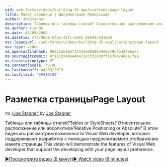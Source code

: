 ```yaml
---
uid: web-forms/videos/building-35-applications/page-layout
title: Макет страницы | Документация Майкрософт
author: JoeStagner
description: Таблицы или таблицы стилей? Относительное расположение или абсолютное? В этом видео будет продемонстрировать возможности Visual Web developer, которая поддерживает разработку с yo...
ms.author: riande
ms.date: 04/09/2009
ms.assetid: c757d668-6f3e-4af1-beb5-100d4c101b88
msc.legacyurl: /web-forms/videos/building-35-applications/page-layout
msc.type: video
ms.openlocfilehash: 0605c2e18af11414a0958859e0249c4b4246ea7c
ms.sourcegitcommit: 0f1119340e4464720cfd16d0ff15764746ea1fea
ms.translationtype: MT
ms.contentlocale: ru-RU
ms.lasthandoff: 04/09/2019
ms.locfileid: "59410192"
---
```

# <a name="page-layout"></a><span data-ttu-id="2f657-105">Разметка страницы</span><span class="sxs-lookup"><span data-stu-id="2f657-105">Page Layout</span></span>

<span data-ttu-id="2f657-106">по [(Joe Stagner)](https://github.com/JoeStagner)</span><span class="sxs-lookup"><span data-stu-id="2f657-106">by [Joe Stagner](https://github.com/JoeStagner)</span></span>

<span data-ttu-id="2f657-107">Таблицы или таблицы стилей?</span><span class="sxs-lookup"><span data-stu-id="2f657-107">Tables or StyleSheets?</span></span> <span data-ttu-id="2f657-108">Относительное расположение или абсолютное?</span><span class="sxs-lookup"><span data-stu-id="2f657-108">Relative Positioning or Absolute?</span></span> <span data-ttu-id="2f657-109">В этом видео мы рассмотрим возможности Visual Web developer, которые поддерживают разработку с помощью предпочитаемого отображения макета страницы.</span><span class="sxs-lookup"><span data-stu-id="2f657-109">This video will demonstrate the features of Visual Web developer that support the developing with your page layout preference.</span></span>

[<span data-ttu-id="2f657-110">&#9654;Просмотрите видео (8 минут)</span><span class="sxs-lookup"><span data-stu-id="2f657-110">&#9654; Watch video (8 minutes)</span></span>](https://channel9.msdn.com/Blogs/ASP-NET-Site-Videos/page-layout)
